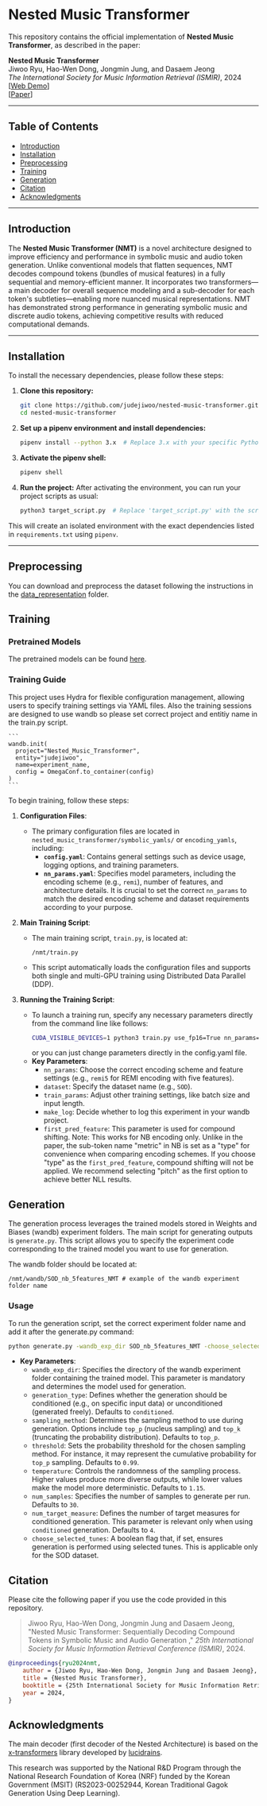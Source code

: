 # Nested Music Transformer

This repository contains the official implementation of **Nested Music Transformer**, as described in the paper:

**Nested Music Transformer**  
Jiwoo Ryu, Hao-Wen Dong, Jongmin Jung, and Dasaem Jeong  
_The International Society for Music Information Retrieval (ISMIR)_, 2024  
[[Web Demo](https://judejiwoo.github.io/nested-music-transformer-demo/)]  
[[Paper](https://arxiv.org/abs/2408.01180)]

---

## Table of Contents
- [Introduction](#introduction)
- [Installation](#installation)
- [Preprocessing](#preprocessing)
- [Training](#training)
- [Generation](#generation)
- [Citation](#citation)
- [Acknowledgments](#acknowledgments)

---

## Introduction

The **Nested Music Transformer (NMT)** is a novel architecture designed to improve efficiency and performance in symbolic music and audio token generation. Unlike conventional models that flatten sequences, NMT decodes compound tokens (bundles of musical features) in a fully sequential and memory-efficient manner. It incorporates two transformers—a main decoder for overall sequence modeling and a sub-decoder for each token's subtleties—enabling more nuanced musical representations. NMT has demonstrated strong performance in generating symbolic music and discrete audio tokens, achieving competitive results with reduced computational demands.

---

## Installation

To install the necessary dependencies, please follow these steps:

1. **Clone this repository:**
    ```bash
    git clone https://github.com/judejiwoo/nested-music-transformer.git
    cd nested-music-transformer
    ```

2. **Set up a pipenv environment and install dependencies:**
    ```bash
    pipenv install --python 3.x  # Replace 3.x with your specific Python version, e.g., 3.10
    ```

3. **Activate the pipenv shell:**
    ```bash
    pipenv shell
    ```

4. **Run the project:**
    After activating the environment, you can run your project scripts as usual:
    ```bash
    python3 target_script.py  # Replace 'target_script.py' with the script name that you want to run.
    ```

This will create an isolated environment with the exact dependencies listed in `requirements.txt` using `pipenv`.

---

## Preprocessing

You can download and preprocess the dataset following the instructions in the [data_representation](./data_representation) folder.

## Training

### Pretrained Models

The pretrained models can be found [here](https://drive.google.com/drive/folders/12wI1W-cTIF_hKTv6Fp7FAH9pLIRzryyn?usp=sharing).

### Training Guide

This project uses Hydra for flexible configuration management, allowing users to specify training settings via YAML files. 
Also the training sessions are designed to use wandb so please set correct project and entitiy name in the train.py script.

    ```
    wandb.init(
      project="Nested_Music_Transformer",
      entity="judejiwoo",
      name=experiment_name,
      config = OmegaConf.to_container(config)
    )
    ```

To begin training, follow these steps:

1. **Configuration Files**:
   - The primary configuration files are located in `nested_music_transformer/symbolic_yamls/` or `encoding_yamls`, including:
     - **`config.yaml`**: Contains general settings such as device usage, logging options, and training parameters.
     - **`nn_params.yaml`**: Specifies model parameters, including the encoding scheme (e.g., `remi`), number of features, and architecture details. It is crucial to set the correct `nn_params` to match the desired encoding scheme and dataset requirements according to your purpose.

2. **Main Training Script**:
   - The main training script, `train.py`, is located at:
     ```
     /nmt/train.py
     ```
   - This script automatically loads the configuration files and supports both single and multi-GPU training using Distributed Data Parallel (DDP).

3. **Running the Training Script**:
   - To launch a training run, specify any necessary parameters directly from the command line like follows:
     ```bash
     CUDA_VISIBLE_DEVICES=1 python3 train.py use_fp16=True nn_params=remi5 dataset=SOD train_params.batch_size=8 train_params.input_length=7168 nn_params.main_decoder.num_layer=10 nn_params.model_dropout=0.1 train_params.decay_step_rate=0.9 general.make_log=False
     ```
     or you can just change parameters directly in the config.yaml file.
   - **Key Parameters**:
     - `nn_params`: Choose the correct encoding scheme and feature settings (e.g., `remi5` for REMI encoding with five features).
     - `dataset`: Specify the dataset name (e.g., `SOD`).
     - `train_params`: Adjust other training settings, like batch size and input length.
     - `make_log`: Decide whether to log this experiment in your wandb project.
     - `first_pred_feature`: This parameter is used for compound shifting. Note: This works for NB encoding only. Unlike in the paper, the sub-token name "metric" in NB is set as a "type" for convenience when comparing encoding schemes. If you choose "type" as the `first_pred_feature`, compound shifting will not be applied. We recommend selecting "pitch" as the first option to achieve better NLL results.

## Generation

The generation process leverages the trained models stored in Weights and Biases (wandb) experiment folders. The main script for generating outputs is `generate.py`. This script allows you to specify the experiment code corresponding to the trained model you want to use for generation.

The wandb folder should be located at:
```
/nmt/wandb/SOD_nb_5features_NMT # example of the wandb experiment folder name
```

### Usage

To run the generation script, set the correct experiment folder name and add it after the generate.py command:

```bash
python generate.py -wandb_exp_dir SOD_nb_5features_NMT -choose_selected_tunes
```
- **Key Parameters**:
  - `wandb_exp_dir`: Specifies the directory of the wandb experiment folder containing the trained model. This parameter is mandatory and determines the model used for generation.
  - `generation_type`: Defines whether the generation should be conditioned (e.g., on specific input data) or unconditioned (generated freely). Defaults to `conditioned`.
  - `sampling_method`: Determines the sampling method to use during generation. Options include `top_p` (nucleus sampling) and `top_k` (truncating the probability distribution). Defaults to `top_p`.
  - `threshold`: Sets the probability threshold for the chosen sampling method. For instance, it may represent the cumulative probability for `top_p` sampling. Defaults to `0.99`.
  - `temperature`: Controls the randomness of the sampling process. Higher values produce more diverse outputs, while lower values make the model more deterministic. Defaults to `1.15`.
  - `num_samples`: Specifies the number of samples to generate per run. Defaults to `30`.
  - `num_target_measure`: Defines the number of target measures for conditioned generation. This parameter is relevant only when using `conditioned` generation. Defaults to `4`.
  - `choose_selected_tunes`: A boolean flag that, if set, ensures generation is performed using selected tunes. This is applicable only for the SOD dataset.

## Citation

Please cite the following paper if you use the code provided in this repository.

 > Jiwoo Ryu, Hao-Wen Dong, Jongmin Jung and Dasaem Jeong, "Nested Music Transformer: Sequentially Decoding Compound Tokens in Symbolic Music and Audio Generation
," _25th International Society for Music Information Retrieval Conference (ISMIR)_, 2024.

```bibtex
@inproceedings{ryu2024nmt,
    author = {Jiwoo Ryu, Hao-Wen Dong, Jongmin Jung and Dasaem Jeong},
    title = {Nested Music Transformer},
    booktitle = {25th International Society for Music Information Retrieval Conference (ISMIR)},
    year = 2024,
}
```

## Acknowledgments
The main decoder (first decoder of the Nested Architecture) is based on the [x-transformers](https://github.com/lucidrains/x-transformers) library developed by [lucidrains](https://github.com/lucidrains).

This research was supported by the National R&D Program through the National Research Foundation of Korea (NRF) funded by the Korean Government (MSIT) (RS2023-00252944, Korean Traditional Gagok Generation Using Deep Learning).
